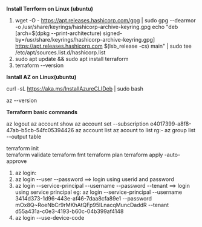 **Install Terrform on Linux (ubuntu)**
1. wget -O - https://apt.releases.hashicorp.com/gpg | sudo gpg --dearmor -o /usr/share/keyrings/hashicorp-archive-keyring.gpg echo "deb [arch=$(dpkg --print-architecture) signed- by=/usr/share/keyrings/hashicorp-archive-keyring.gpg] https://apt.releases.hashicorp.com $(lsb_release -cs) main" | sudo tee /etc/apt/sources.list.d/hashicorp.list
2. sudo apt update && sudo apt install terraform
3. terraform --version

**Isntall AZ on Linux(ubuntu)**

curl -sL https://aka.ms/InstallAzureCLIDeb | sudo bash

az --version

**Terraform basic commands**

az logout
az account show
az account set --subscription e4017399-a8f8-47ab-b5cb-54fc05394426
az account list
az acount
to list rg:- az group list --output table


terraform init   
terraform validate
terraform fmt
terraform plan
terraform apply -auto-approve


1.  az login:
   1. az login --user <username> --password <password>    ==> login using userid and password
   2. az login --service-principal --username <client-id> --password <client-secret> --tenant <tenant-id>  ==> login using service principal
eg: az login --service-principal --username 3414d373-1d96-443e-af46-7daa8cfa89e1 --password mOx8Q~RoeNbCr9rMKhAtQFp95ILnacqMuncDaddR --tenant d55a431a-c0e3-4193-b60c-04b399af4148
   3. az login --use-device-code 







